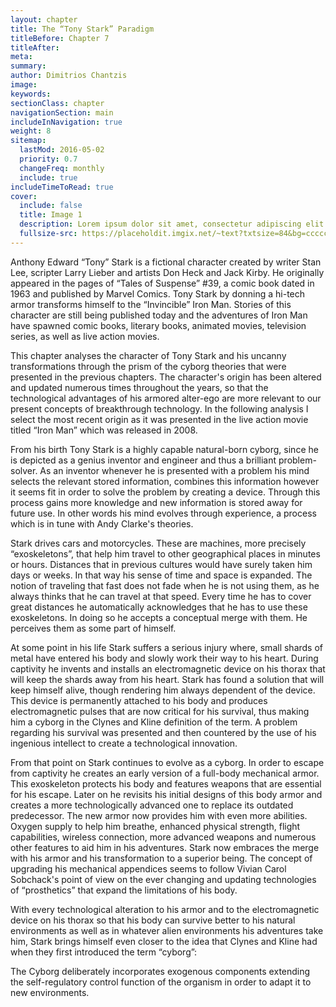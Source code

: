 ```yaml
---
layout: chapter
title: The “Tony Stark” Paradigm
titleBefore: Chapter 7
titleAfter:
meta:
summary:
author: Dimitrios Chantzis
image:
keywords:
sectionClass: chapter
navigationSection: main
includeInNavigation: true
weight: 8
sitemap:
  lastMod: 2016-05-02
  priority: 0.7
  changeFreq: monthly
  include: true
includeTimeToRead: true
cover:
  include: false
  title: Image 1
  description: Lorem ipsum dolor sit amet, consectetur adipiscing elit.
  fullsize-src: https://placeholdit.imgix.net/~text?txtsize=84&bg=cccccc&txt=cover-image-1&w=1653&h=1167
---
```


Anthony Edward “Tony” Stark is a fictional character created by writer Stan Lee, scripter Larry Lieber and artists Don Heck and Jack Kirby. He originally appeared in the pages of “Tales of Suspense” #39, a comic book dated in 1963 and published by Marvel Comics. Tony Stark by donning a hi-tech armor transforms himself to the “Invincible” Iron Man. Stories of this character are still being published today and the adventures of Iron Man have spawned comic books, literary books, animated movies, television series, as well as live action movies.

This chapter analyses the character of Tony Stark and his uncanny transformations through the prism of the cyborg theories that were presented in the previous chapters. The character's origin has been altered and updated numerous times throughout the years, so that the technological advantages of his armored alter-ego are more relevant to our present concepts of breakthrough technology. In the following analysis I select the most recent origin as it was presented in the live action movie titled “Iron Man” which was released in 2008.

From his birth Tony Stark is a highly capable natural-born cyborg, since he is depicted as a genius inventor and engineer and thus a brilliant problem-solver.  As an inventor whenever he is presented with a problem his mind selects the relevant stored information, combines this information however it seems fit in order to solve the problem by creating a device. Through this process gains more knowledge and new information is stored away for future use. In other words his mind evolves through experience, a process which is in tune with Andy Clarke's theories.

Stark drives cars and motorcycles. These are machines, more precisely “exoskeletons”, that help him travel to other geographical places in minutes or hours. Distances that in previous cultures would have surely taken him days or weeks. In that way his sense of time and space is expanded. The notion of traveling that fast does not fade when he is not using them, as he always thinks that he can travel at that speed. Every time he has to cover great distances he automatically acknowledges that he has to use these exoskeletons. In doing so he accepts a conceptual merge with them. He perceives them as some part of himself.

At some point in his life Stark suffers a serious injury where, small shards of metal have entered his body and slowly work their way to his heart. During captivity he invents and installs an electromagnetic device on his thorax that will keep the shards away from his heart. Stark has found a solution that will keep himself alive, though rendering him always dependent of the device. This device is permanently attached to his body and produces electromagnetic pulses that are now critical for his survival, thus making him a cyborg in the Clynes and Kline definition of the term. A problem regarding his survival was presented and then countered by the use of his ingenious intellect to create a technological innovation.

From that point on Stark continues to evolve as a cyborg. In order to escape from captivity he creates an early version of a full-body mechanical armor. This exoskeleton protects his body and features weapons that are essential for his escape. Later on he revisits his initial designs of this body armor and creates a more technologically advanced one to replace its outdated predecessor. The new armor now provides him with even more abilities. Oxygen supply to help him breathe, enhanced physical strength, flight capabilities, wireless connection, more advanced weapons and numerous other features to aid him in his adventures. Stark now embraces the merge with his armor and his transformation to a superior being. The concept of upgrading his mechanical appendices seems to follow Vivian Carol Sobchack's point of view on the ever changing and updating technologies of “prosthetics” that expand the limitations of his body.

With every technological alteration to his armor and to the electromagnetic device on his thorax so that his body can survive better to his natural environments as well as in whatever alien environments his adventures take him, Stark brings himself even closer to the idea that Clynes and Kline had when they first introduced the term “cyborg”:

The Cyborg deliberately incorporates exogenous components extending the self-regulatory control function of the organism in order to adapt it to new environments.
